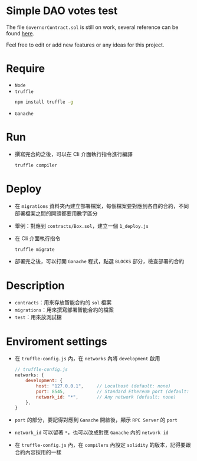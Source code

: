 # Simple DAO votes test

The file `GovernorContract.sol` is still on work, several reference can be found [here](https://docs.openzeppelin.com/contracts/4.x/wizard).

Feel free to edit or add new features or any ideas for this project.

# Require
- `Node`
- `truffle`
	```bash
	npm install truffle -g
	```
- `Ganache`

# Run
- 撰寫完合約之後，可以在 Cli 介面執行指令進行編譯

	```bash
	truffle compiler
	```

# Deploy
- 在 `migrations` 資料夾內建立部署檔案，每個檔案要對應到各自的合約，不同部署檔案之間的開頭都要用數字區分
- 舉例：對應到 `contracts/Box.sol`，建立一個 `1_deploy.js`
- 在 Cli 介面執行指令

	```bash
	truffle migrate
	```

- 部署完之後，可以打開 `Ganache` 程式，點選 `BLOCKS` 部分，檢查部署的合約



# Description

- `contracts`：用來存放智能合約的 `sol` 檔案
- `migrations`：用來撰寫部署智能合約的檔案
- `test`：用來放測試檔


# Enviroment settings

- 在 `truffle-config.js` 內，在 `networks` 內將 `development` 啟用

	```js
	// truffle-config.js
	networks: {
		development: {
			host: "127.0.0.1",     // Localhost (default: none)
			port: 8545,            // Standard Ethereum port (default: none)
			network_id: "*",       // Any network (default: none)
		},
	}
	```

- `port` 的部分，要記得對應到 `Ganache` 開啟後，顯示 `RPC Server` 的 `port`
- `network_id` 可以留著 `*`，也可以改成對應 `Ganache` 內的 `network id`
- 在 `truffle-config.js` 內，在 `compilers` 內設定 `solidity` 的版本，記得要跟合約內容採用的一樣

